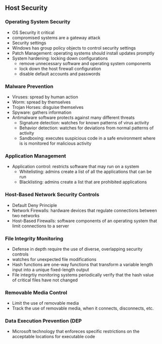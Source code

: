 ## Host Security

### Operating System Security
* OS Security it critical
* compromised systems are a gateway attack
* Security settings
* Windows has group policy objects to control security settings
* Patch Management: operating systems should install updates promptly
* System hardening: locking down configurations
    * remove unnecessary software and operating system components
    * lock down the host firewall configuration
    * disable default accounts and passwords
    
### Malware Prevention
* Viruses: spread by human action
* Worm: spread by themselves
* Trojan Horses: disguise themselves
* Spyware: gathers information
* Antimalware software protects against many different threats
    * Signature detection: watches for known patterns of virus activity
    * Behavior detection: watches for deviations from normal patterns of activity
    * Sandboxing: executes suspicious code in a safe environment where is is monitored for malicious activity
    
### Application Management
* Application control: restricts software that may run on a system
    * Whitelisting: admins create a list of all the applications that can be run
    * Blacklisting: admins create a list that are prohibited applications

### Host-Based Network Security Controls
* Default Deny Principle
* Network Firewalls: hardware devices that regulate connections between two networks
* Host-Based Firewalls: software components of an operating system that limit connections to a server

### File Integrity Monitoring
* Defense in depth require the use of diverse, overlapping security controls
* watches for unexpected file modifications
* Hash functions are one-way functions that transform a variable length input into a unique fixed-length output
* File integrtiy monitoring systems periodically verify that the hash value of critical files have not changed

### Removable Media Control
* Limit the use of removable media
* Track the use of removable media, when it connects, disconnects, etc. 

### Data Execution Prevention (DEP
* Microsoft technology that enforeces specific restrictions on the acceptable locations for executable code
